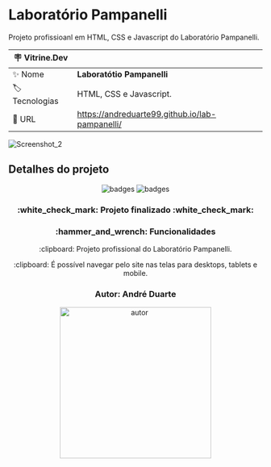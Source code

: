 # Laboratório Pampanelli

Projeto profissioanl em HTML, CSS e Javascript do Laboratório Pampanelli.

| :placard: Vitrine.Dev |     |
| -------------  | --- |
| :sparkles: Nome        | **Laboratótio Pampanelli**
| :label: Tecnologias | HTML, CSS e Javascript. 
| :rocket: URL         | https://andreduarte99.github.io/lab-pampanelli/
<!-- Inserir imagem com a #vitrinedev ao final do link -->


![Screenshot_2](https://github.com/user-attachments/assets/95c984d7-8ae4-46d4-9daf-d30596baad62)



## Detalhes do projeto

<p align="center">
<img src="https://img.shields.io/badge/STATUS-FINALIZADO-green" alt="badges"/>
<img src="https://img.shields.io/github/stars/andreduarte99?style=social" alt="badges"/>
</p>
<h3 align="center"> 
    :white_check_mark: Projeto finalizado  :white_check_mark:
</h3>
<h3 align="center">
    :hammer_and_wrench: Funcionalidades
</h3>
<p align="center">
   :clipboard: Projeto profissional do Laboratório Pampanelli.
</p>
<p align="center">
   :clipboard: É possível navegar pelo site nas telas para desktops, tablets e mobile.
</p>

<h3 align="center"> 
    Autor: André Duarte
</h3>
<p align="center">
<img height= 300px width= 300px src="https://github.com/andreduarte99/pong-com-Scratch/assets/42449246/706488b7-a318-4ea5-bc07-dcd35fbf1b64" alt="autor"/>
</p>
